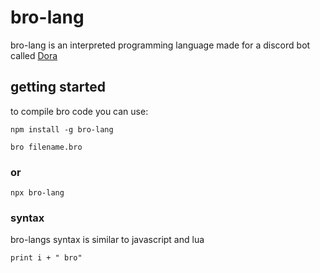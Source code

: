 # bro-lang
<!-- [![Typing SVG](https://readme-typing-svg.demolab.com?font=Fira+Code&duration=3000&pause=100&color=F73E2C&center=true&vCenter=true&random=true&width=435&lines=clash+of+clans;coding)](https://git.io/typing-svg) -->
bro-lang is an interpreted programming language made for a discord bot called [Dora](https://github.com/hasan-bro-coder/bot)

## getting started 

to compile bro code you can use:

``` 
npm install -g bro-lang 
```

``` 
bro filename.bro 
```
### or

``` 
npx bro-lang 
```


### syntax

bro-langs syntax is similar to javascript and lua 

```var i = "hello,"
print i + " bro"
```